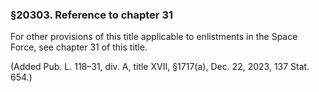 ### §20303. Reference to chapter 31 ###

For other provisions of this title applicable to enlistments in the Space Force, see chapter 31 of this title.

(Added Pub. L. 118–31, div. A, title XVII, §1717(a), Dec. 22, 2023, 137 Stat. 654.)